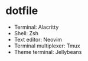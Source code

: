# dotfile

- Terminal: Alacritty
- Shell: Zsh
- Text editor: Neovim
- Terminal multiplexer: Tmux
- Theme terminal: Jellybeans
